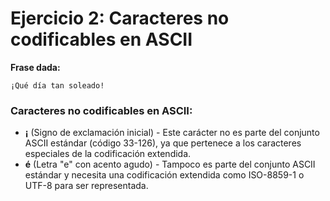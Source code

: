 
# Ejercicio 2: Caracteres no codificables en ASCII

**Frase dada:**

```
¡Qué día tan soleado!
```

### Caracteres no codificables en ASCII:

- **¡** (Signo de exclamación inicial) - Este carácter no es parte del conjunto ASCII estándar (código 33-126), ya que pertenece a los caracteres especiales de la codificación extendida.
- **é** (Letra "e" con acento agudo) - Tampoco es parte del conjunto ASCII estándar y necesita una codificación extendida como ISO-8859-1 o UTF-8 para ser representada.
